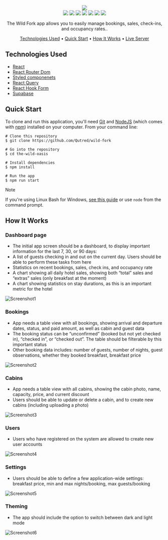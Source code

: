 <div align="center">
 <img  src="https://github.com/Qutred/wild-fork/assets/13004973/ffdb4d89-b322-4ccd-8b1b-5eaec781c054"/>
 </div>

 <div align="center">
  <img src="https://img.shields.io/npm/v/npm.svg?logo=npm"/>
  <img src="https://img.shields.io/badge/react-v18.2.0-blue?logo=react"/>
  <img src="https://img.shields.io/badge/reactrouterdom-v6.22.1-red?logo=reactrouter"/>
  <img src="https://img.shields.io/badge/styledcomponents-v6.1.8-pink?logo=styledcomponents"/>
  <img src="https://img.shields.io/badge/reactquery-v4.36.1-red?logo=reactquery"/>
  <img src="https://img.shields.io/badge/reacthookform-v7.50.1-red?logo=reacthookform"/>
  <img src="https://img.shields.io/badge/supabase-v2.39.7-green?logo=supabase"/>
</div>

<p align="center">The Wild Fork app allows you to easily manage bookings, sales, check-ins, and occupancy rates..</p>

<div align="center">
<a href="#technologies-used">Technologies Used</a> • <a href="#quick-start">Quick Start</a> • <a href="#how-it-works">How It Works</a> • 
  <a href="https://wild-fork.vercel.app/login" align="Center">Live Server</a>
</div>

## Technologies Used

  - [React](https://react.dev/)
  - [React Router Dom](https://reactrouter.com/en/main)
  - [Styled componenets](https://styled-components.com/)
  - [React Query](https://tanstack.com/query/v3/)
  - [React Hook Form](https://www.react-hook-form.com/)
  - [Supabase](https://supabase.com/)

## Quick Start

To clone and run this application, you'll need [Git](https://git-scm.com/) and [NodeJS](https://nodejs.org/en) (which comes with [npm](https://www.npmjs.com/)) installed on your computer. From your command line:

```
# Clone this repository 
$ git clone https://github.com/Qutred/wild-fork

# Go into the repository
$ cd the-wild-oasis

# Install dependencies
$ npm install

# Run the app
$ npm run start
```


> [!NOTE]  
> If you're using Linux Bash for Windows, [see this guide](https://www.howtogeek.com/261575/how-to-run-graphical-linux-desktop-applications-from-windows-10s-bash-shell/) or use `node` from the command prompt.

## How It Works

### Dashboard page

- The initial app screen should be a dashboard, to display important information for the last 7, 30, or 90 days:
- A list of guests checking in and out on the current day. Users should be able to perform these tasks from here
- Statistics on recent bookings, sales, check ins, and occupancy rate
- A chart showing all daily hotel sales, showing both “total” sales and “extras” sales (only breakfast at the moment)
- A chart showing statistics on stay durations, as this is an important metric for the hotel

![Screenshot1](https://github.com/Qutred/wild-fork/assets/13004973/2b7e91c4-46e1-4e2b-a121-e5858e3d4675)

### Bookings

- App needs a table view with all bookings, showing arrival and departure dates, status, and paid amount, as well as cabin and guest data
- The booking status can be “unconfirmed” (booked but not yet checked in), “checked in”, or “checked out”. The table should be filterable 
by this important status
- Other booking data includes: number of guests, number of nights, guest observations, whether they booked breakfast, breakfast price

![Screenshot2](https://github.com/Qutred/wild-fork/assets/13004973/f7545df9-6486-4fd9-bc02-580c6f7c73c2)

### Cabins
- App needs a table view with all cabins, showing the cabin photo, name, capacity, price, and current discount
- Users should be able to update or delete a cabin, and to create new cabins (including uploading a photo)

![Screenshot3](https://github.com/Qutred/wild-fork/assets/13004973/306ffbc0-60ee-4dc7-86d3-7e7e37fab553)

### Users

- Users who have registered on the system are allowed to create new user accounts

![Screenshot4](https://github.com/Qutred/wild-fork/assets/13004973/640fa9ac-daa6-4d9e-b901-fbd94f85dd03)

### Settings

- Users should be able to define a few application-wide settings: breakfast price, min and max nights/booking, max guests/booking

![Screenshot5](https://github.com/Qutred/wild-fork/assets/13004973/1d945d36-9ef0-4375-aa2b-33c40a62d730)

### Theming
- The app should include the option to switch between dark and light mode
  
![Screenshot6](https://github.com/Qutred/wild-fork/assets/13004973/707d603e-ee8b-44a6-838c-846dcb562f26)


